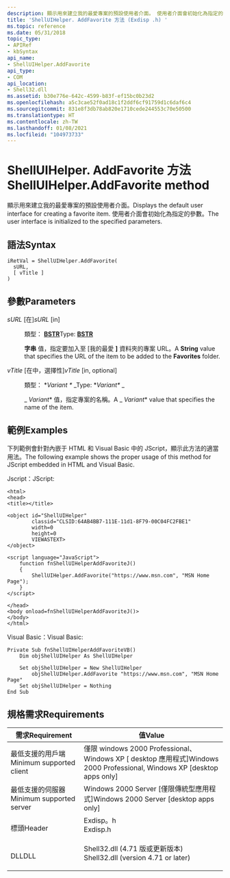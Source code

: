 ```yaml
---
description: 顯示用來建立我的最愛專案的預設使用者介面。 使用者介面會初始化為指定的參數。
title: 'ShellUIHelper. AddFavorite 方法 (Exdisp .h) '
ms.topic: reference
ms.date: 05/31/2018
topic_type:
- APIRef
- kbSyntax
api_name:
- ShellUIHelper.AddFavorite
api_type:
- COM
api_location:
- Shell32.dll
ms.assetid: b30e776e-642c-4599-b83f-ef15bc0b23d2
ms.openlocfilehash: a5c3cae52f0ad18c1f2ddf6cf91759d1c6daf6c4
ms.sourcegitcommit: 831e8f3db78ab820e1710cede244553c70e50500
ms.translationtype: HT
ms.contentlocale: zh-TW
ms.lasthandoff: 01/08/2021
ms.locfileid: "104973733"
---
```

# <a name="shelluihelperaddfavorite-method"></a><span data-ttu-id="e0dbc-104">ShellUIHelper. AddFavorite 方法</span><span class="sxs-lookup"><span data-stu-id="e0dbc-104">ShellUIHelper.AddFavorite method</span></span>

<span data-ttu-id="e0dbc-105">顯示用來建立我的最愛專案的預設使用者介面。</span><span class="sxs-lookup"><span data-stu-id="e0dbc-105">Displays the default user interface for creating a favorite item.</span></span> <span data-ttu-id="e0dbc-106">使用者介面會初始化為指定的參數。</span><span class="sxs-lookup"><span data-stu-id="e0dbc-106">The user interface is initialized to the specified parameters.</span></span>

## <a name="syntax"></a><span data-ttu-id="e0dbc-107">語法</span><span class="sxs-lookup"><span data-stu-id="e0dbc-107">Syntax</span></span>


```JScript
iRetVal = ShellUIHelper.AddFavorite(
  sURL,
  [ vTitle ]
)
```



## <a name="parameters"></a><span data-ttu-id="e0dbc-108">參數</span><span class="sxs-lookup"><span data-stu-id="e0dbc-108">Parameters</span></span>

<dl> <dt>

<span data-ttu-id="e0dbc-109">*sURL* \[在\]</span><span class="sxs-lookup"><span data-stu-id="e0dbc-109">*sURL* \[in\]</span></span>
</dt> <dd>

<span data-ttu-id="e0dbc-110">類型： **[ **BSTR**](/previous-versions/windows/desktop/automat/bstr)**</span><span class="sxs-lookup"><span data-stu-id="e0dbc-110">Type: **[**BSTR**](/previous-versions/windows/desktop/automat/bstr)**</span></span>

<span data-ttu-id="e0dbc-111">**字串** 值，指定要加入至 [我的最愛 **]** 資料夾的專案 URL。</span><span class="sxs-lookup"><span data-stu-id="e0dbc-111">A **String** value that specifies the URL of the item to be added to the **Favorites** folder.</span></span>

</dd> <dt>

<span data-ttu-id="e0dbc-112">*vTitle* \[在中，選擇性\]</span><span class="sxs-lookup"><span data-stu-id="e0dbc-112">*vTitle* \[in, optional\]</span></span>
</dt> <dd>

<span data-ttu-id="e0dbc-113">類型： \**Variant \** _</span><span class="sxs-lookup"><span data-stu-id="e0dbc-113">Type: \**Variant\** _</span></span>

<span data-ttu-id="e0dbc-114">_ *Variant*\* 值，指定專案的名稱。</span><span class="sxs-lookup"><span data-stu-id="e0dbc-114">A _ *Variant*\* value that specifies the name of the item.</span></span>

</dd> </dl>

## <a name="examples"></a><span data-ttu-id="e0dbc-115">範例</span><span class="sxs-lookup"><span data-stu-id="e0dbc-115">Examples</span></span>

<span data-ttu-id="e0dbc-116">下列範例會針對內嵌于 HTML 和 Visual Basic 中的 JScript，顯示此方法的適當用法。</span><span class="sxs-lookup"><span data-stu-id="e0dbc-116">The following example shows the proper usage of this method for JScript embedded in HTML and Visual Basic.</span></span>

<span data-ttu-id="e0dbc-117">Jscript：</span><span class="sxs-lookup"><span data-stu-id="e0dbc-117">JScript:</span></span>


```JScript
<html>
<head>
<title></title>

<object id="ShellUIHelper"
        classid="CLSID:64AB4BB7-111E-11d1-8F79-00C04FC2FBE1"
        width=0
        height=0
        VIEWASTEXT>
</object>

<script language="JavaScript">
    function fnShellUIHelperAddFavoriteJ()
    {
        ShellUIHelper.AddFavorite("https://www.msn.com", "MSN Home Page");
    }
</script>

</head>
<body onload=fnShellUIHelperAddFavoriteJ()>
</body>
</html>
```



<span data-ttu-id="e0dbc-118">Visual Basic：</span><span class="sxs-lookup"><span data-stu-id="e0dbc-118">Visual Basic:</span></span>


```VB
Private Sub fnShellUIHelperAddFavoriteVB()
    Dim objShellUIHelper As ShellUIHelper
    
    Set objShellUIHelper = New ShellUIHelper
        objShellUIHelper.AddFavorite "https://www.msn.com", "MSN Home Page"
    Set objShellUIHelper = Nothing
End Sub
```



## <a name="requirements"></a><span data-ttu-id="e0dbc-119">規格需求</span><span class="sxs-lookup"><span data-stu-id="e0dbc-119">Requirements</span></span>



| <span data-ttu-id="e0dbc-120">需求</span><span class="sxs-lookup"><span data-stu-id="e0dbc-120">Requirement</span></span> | <span data-ttu-id="e0dbc-121">值</span><span class="sxs-lookup"><span data-stu-id="e0dbc-121">Value</span></span> |
|-------------------------------------|----------------------------------------------------------------------------------------------------------------|
| <span data-ttu-id="e0dbc-122">最低支援的用戶端</span><span class="sxs-lookup"><span data-stu-id="e0dbc-122">Minimum supported client</span></span><br/> | <span data-ttu-id="e0dbc-123">僅限 windows 2000 Professional、Windows XP \[ desktop 應用程式\]</span><span class="sxs-lookup"><span data-stu-id="e0dbc-123">Windows 2000 Professional, Windows XP \[desktop apps only\]</span></span><br/>                                         |
| <span data-ttu-id="e0dbc-124">最低支援的伺服器</span><span class="sxs-lookup"><span data-stu-id="e0dbc-124">Minimum supported server</span></span><br/> | <span data-ttu-id="e0dbc-125">Windows 2000 Server \[僅限傳統型應用程式\]</span><span class="sxs-lookup"><span data-stu-id="e0dbc-125">Windows 2000 Server \[desktop apps only\]</span></span><br/>                                                           |
| <span data-ttu-id="e0dbc-126">標頭</span><span class="sxs-lookup"><span data-stu-id="e0dbc-126">Header</span></span><br/>                   | <dl> <span data-ttu-id="e0dbc-127"><dt>Exdisp。h</dt></span><span class="sxs-lookup"><span data-stu-id="e0dbc-127"><dt>Exdisp.h</dt></span></span> </dl>                            |
| <span data-ttu-id="e0dbc-128">DLL</span><span class="sxs-lookup"><span data-stu-id="e0dbc-128">DLL</span></span><br/>                      | <dl> <span data-ttu-id="e0dbc-129"><dt>Shell32.dll (4.71 版或更新版本) </dt></span><span class="sxs-lookup"><span data-stu-id="e0dbc-129"><dt>Shell32.dll (version 4.71 or later)</dt></span></span> </dl> |



 

 
